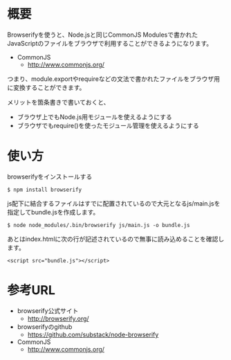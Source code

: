 # 概要
Browserifyを使うと、Node.jsと同じCommonJS Modulesで書かれたJavaScriptのファイルをブラウザで利用することができるようになります。
- CommonJS
  - http://www.commonjs.org/

つまり、module.exportやrequireなどの文法で書かれたファイルをブラウザ用に変換することができます。  

メリットを箇条書きで書いておくと、
- ブラウザ上でもNode.js用モジュールを使えるようにする
- ブラウザでもrequire()を使ったモジュール管理を使えるようにする


# 使い方
browserifyをインストールする
```
$ npm install browserify
```

js配下に結合するファイルはすでに配置されているので大元となるjs/main.jsを指定してbundle.jsを作成します。
```
$ node node_modules/.bin/browserify js/main.js -o bundle.js
```

あとはindex.htmlに次の行が記述されているので無事に読み込めることを確認します。
```
<script src="bundle.js"></script>
```

# 参考URL
- browserify公式サイト
  - http://browserify.org/
- browserifyのgithub
  - https://github.com/substack/node-browserify
- CommonJS
  - http://www.commonjs.org/
